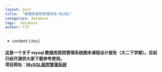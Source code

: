 ```yaml
---
layout: post
title:  "数据库医院管理系统-MySQL"
categories: database
tags:  database
author: FTX
---
```


* content
{:toc}

#### 这是一个关于 mysql 数据库医院管理系统期末课程设计报告（大二下学期）。目前已经开源供大家下载参考使用。<br>项目网址：[MySQL医院管理系统](https://github.com/futingx/awesome-Database-Hospital-Management-System)